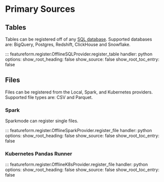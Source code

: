 # Primary Sources

## Tables

Tables can be registered off of any [SQL database](providers.md). Supported databases are: BigQuery, Postgres, Redshift, ClickHouse and Snowflake.

::: featureform.register.OfflineSQLProvider.register_table
    handler: python
    options:
        show_root_heading: false
        show_source: false
        show_root_toc_entry: false

## Files

Files can be registered from the Local, Spark, and Kubernetes providers. Supported file types are: CSV and Parquet.

### Spark

Sparkmode can register single files.

::: featureform.register.OfflineSparkProvider.register_file
    handler: python
    options:
        show_root_heading: false
        show_source: false
        show_root_toc_entry: false

### Kubernetes Pandas Runner

::: featureform.register.OfflineK8sProvider.register_file
    handler: python
    options:
        show_root_heading: false
        show_source: false
        show_root_toc_entry: false
